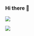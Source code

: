### Hi there 👋

<!--
**Nan-Zhu/Nan-Zhu** is a ✨ _special_ ✨ repository because its `README.md` (this file) appears on your GitHub profile.

Here are some ideas to get you started:

- 🔭 I’m currently working on ...
- 🌱 I’m currently learning ...
- 👯 I’m looking to collaborate on ...
- 🤔 I’m looking for help with ...
- 💬 Ask me about ...
- 📫 How to reach me: ...
- 😄 Pronouns: ...
- ⚡ Fun fact: ...
-->

![](https://github-readme-stats.vercel.app/api?username=Nan-Zhu&show_icons=true&theme=dark&count_private=true)

![](https://github-readme-stats.vercel.app/api/top-langs/?username=Nan-Zhu&theme=dark&layout=compact)

